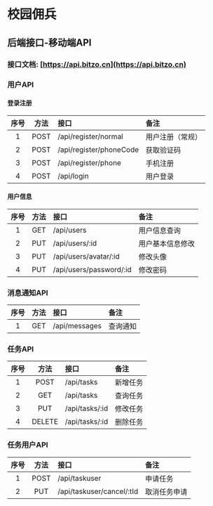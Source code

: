 # 校园佣兵

## 后端接口-移动端API

### 接口文档: [https://api.bitzo.cn](https://api.bitzo.cn)

### 用户API

#### 登录注册

| 序号 | 方法 | 接口 | 备注 |
|:-:|:--:|:--|:---|
| 1 | POST | /api/register/normal | 用户注册（常规） |
| 2 | POST | /api/register/phoneCode | 获取验证码 |
| 3 | POST | /api/register/phone | 手机注册 |
| 4 | POST | /api/login | 用户登录 |

#### 用户信息

| 序号 | 方法 | 接口 | 备注 |
|:-:|:--:|:--|:---|
| 1 | GET | /api/users | 用户信息查询 |
| 2 | PUT | /api/users/:id | 用户基本信息修改 |
| 3 | PUT | /api/users/avatar/:id | 修改头像 |
| 4 | PUT | /api/users/password/:id | 修改密码 |

### 消息通知API

| 序号 | 方法 | 接口 | 备注 |
|:-:|:--:|:--|:---|
| 1 | GET | /api/messages | 查询通知 |

### 任务API

| 序号 | 方法 | 接口 | 备注 |
|:-:|:--:|:--|:---|
| 1 | POST | /api/tasks | 新增任务 |
| 2 | GET | /api/tasks | 查询任务 |
| 3 | PUT | /api/tasks/:id | 修改任务 |
| 4 | DELETE | /api/tasks/:id | 删除任务 |

### 任务用户API

| 序号 | 方法 | 接口 | 备注 |
|:-:|:--:|:--|:---|
| 1 | POST | /api/taskuser | 申请任务 |
| 2 | PUT | /api/taskuser/cancel/:tId | 取消任务申请 |
